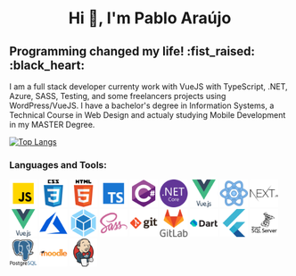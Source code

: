 <h1 align="center">Hi 👋, I'm Pablo Araújo</h1>
<h2>Programming changed my life! :fist_raised: :black_heart: </h2>
<p font size="5">I am a full stack developer currenty work with VueJS with TypeScript, .NET, Azure, SASS, Testing, and some freelancers projects using WordPress/VueJS. I have a bachelor's degree in Information Systems, a Technical Course in Web Design and actualy studying Mobile Development in my MASTER Degree.</p>

[![Top Langs](https://github-readme-stats.vercel.app/api/top-langs/?username=Pablofr10&layout=compact)](https://github.com/Pablofr10/github-readme-stats)

<h3 align="left">Languages and Tools:</h3>
<p align="left"> 
    <img src="./icons/javascript.png" width="50" title="JavaScript">
    <img src="./icons/css3.svg" width="50" title="CSS3">
    <img src="./icons/html5.svg" width="50" title="HTML5">
    <img src="./icons/typescript.png" width="50" title="TypeScript">
    <img src="./icons/csharp.svg" width="50" title="CSharp">
    <img src="./icons/dotnetcore.svg" width="50" title="DotNet">
    <img src="./icons/vuejs.svg" width="50" title="VueJS">
    <img src="./icons/react.png" width="50" title="ReactJS">
    <img src="./icons/nextjs.svg" width="50" title="NextJS">
    <img src="./icons/vuejs.svg" width="50" title="VueJS">
    <img src="./icons/azure.svg" width="50" title="Azure">
    <img src="./icons/webpack.svg" width="50" title="WebPack">
    <img src="./icons/sass.svg" width="50" title="SASS">
    <img src="./icons/git.svg" width="50" title="Git">
    <img src="./icons/gitlab.svg" width="50" title="GitLab">
    <img src="./icons/dart.svg" width="50" title="Dart">
    <img src="./icons/flutter.svg" width="50" title="Flutter">
    <img src="./icons/sqlserver.svg" width="50" title="SqlServer">
    <img src="./icons/postgresql.svg" width="50" title="PostgreSql">
    <img src="./icons/moodle.svg" width="50" title="Moodle">
    <img src="./icons/jenkins.svg" width="50" title="Jenkins">
 </p>
